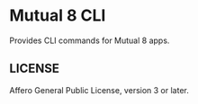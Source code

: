 # Mutual 8 CLI

Provides CLI commands for Mutual 8 apps.

## LICENSE

Affero General Public License, version 3 or later.
